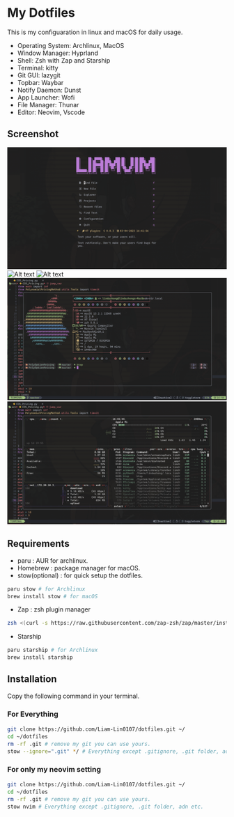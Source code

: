 # My Dotfiles
This is my configuaration in linux and macOS for daily usage.
* Operating System: Archlinux, MacOS
* Window Manager: Hyprland
* Shell: Zsh with Zap and Starship
* Terminal: kitty 
* Git GUI: lazygit
* Topbar: Waybar
* Notify Daemon: Dunst
* App Launcher: Wofi
* File Manager: Thunar
* Editor: Neovim, Vscode 

## Screenshot
![Alt text](./.assets/Screenshot-dashboard.png?raw=true "Neovim")
![Alt text](./.assets/Screenshot-coding.png.png?raw=true)
![Alt text](./.assets/Screenshot-terminal.png?raw=true)
![Alt text](./.assets/Screenshot-toggleterm.png?raw=true)
![Alt text](./.assets/Screenshot-btop.png?raw=true "Btop")

## Requirements
* paru : AUR for archlinux.
* Homebrew : package manager for macOS.
* stow(optional) : for quick setup the dotfiles.
```bash
paru stow # for Archlinux
brew install stow # for macOS
```
* Zap : zsh plugin manager
```zsh
zsh <(curl -s https://raw.githubusercontent.com/zap-zsh/zap/master/install.zsh)
```
* Starship
```zsh
paru starship # for Archlinux
brew install starship
```
## Installation
Copy the following command in your terminal.
### For Everything
```bash
git clone https://github.com/Liam-Lin0107/dotfiles.git ~/
cd ~/dotfiles
rm -rf .git # remove my git you can use yours.
stow --ignore=".git" */ # Everything except .gitignore, .git folder, adn etc.
```
### For only my neovim setting
```bash
git clone https://github.com/Liam-Lin0107/dotfiles.git ~/
cd ~/dotfiles
rm -rf .git # remove my git you can use yours.
stow nvim # Everything except .gitignore, .git folder, adn etc.
```
